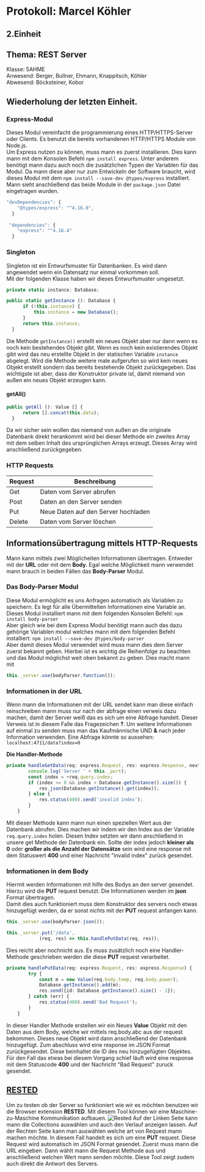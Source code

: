 
# Protokoll: Marcel Köhler
## 2.Einheit
## Thema: REST Server
Klasse: 5AHME  
Anwesend: Berger, Bullner, Ehmann, Knappitsch, Köhler  
Abwesend: Böcksteiner, Kobor


## Wiederholung der letzten Einheit.
### Express-Modul
Dieses Modul vereinfacht die programmierung eines HTTP/HTTPS-Server oder Clients.
Es benutzt die bereits vorhandenen HTTP/HTTPS Module von Node.js.  
Um Express nutzen zu können, muss mann es zuerst installieren. Dies kann mann mit dem Konsolen Befehl `npm install express`. Unter anderem benötigt mann dazu auch noch die zusätzlichen Typen der Variablen für das Modul. Da mann diese aber nur zum Entwickeln der Software braucht, wird dieses Modul mit dem `npm install --save-dev @types/express` installiert. Mann sieht anschließend das beide Module in der `package.json` Datei eingetragen wurden.

```typescript
"devDependencies": {
    "@types/express": "^4.16.0",
  }
  
 "dependencies": {
    "express": "^4.16.4"
  }
  ```
  
  ### Singleton
  Singleton ist ein Entwurfsmuster für Datenbanken. Es wird dann angewendet wenn ein Datensatz nur einmal vorkommen soll.  
  Mit der folgenden Klasse haben wir dieses Entwurfsmuster umgesetzt.
  
  ```typescript
  private static instance: Database;

public static getInstance (): Database {
        if (!this.instance) {
            this.instance = new Database();
        }
        return this.instance;
    }
  ```
  
  Die Methode `getInstance()` erstellt ein neues Objekt aber nur dann wenn es noch kein bestehendes Objekt gibt. Wenn es noch kein existierendes Objekt gibt wird das neu erstellte Objekt in der statischen Variable `instance` abgelegt. Wird die Methode weitere male aufgerufen so wird kein neues Objekt erstellt sondern das bereits bestehende Objekt zurückgegeben. Das wichtigste ist aber, dass der Konstruktor private ist, damit niemand von außen ein neues Objekt erzeugen kann.
  
  #### getAll()
  ```typescript
  public getAll (): Value [] {
        return [].concat(this.data);
    }
  ```
  
Da wir sicher sein wollen das niemand von außen an die originale Datenbank direkt herankommt wird bei dieser Methode ein zweites Array mit dem selben Inhalt des ursprünglichen Arrays erzeugt. Dieses Array wird anschließend zurückgegeben.


### HTTP Requests

**Request** | **Beschreibung**
------------|-----------------
Get| Daten vom Server abrufen
Post|Daten an den Server senden
Put| Neue Daten auf den Server hochladen
Delete|Daten vom Server löschen
  
  
## Informationsübertragung mittels HTTP-Requests
Mann kann mittels zwei Möglicheiten Informationen übertragen. Entweder mit der **URL** oder mit dem **Body**.
Egal welche Möglichkeit mann verwendet mann brauch in beiden Fällen das **Body-Parser** Modul.


### Das Body-Parser Modul
Diese Modul ermöglicht es uns Anfragen automatisch als Variablen zu speichern. Es legt für alle Übermittelten Informationen eine Variable an.  
Dieses Modul installiert mann mit dem folgenden Konsolen Befehl: `npm install body-parser`  
Aber gleich wie bei dem Express Modul benötigt mann auch das dazu gehörige Variablen modul welches mann mit dem folgenden Befehl installiert: `npm install --save-dev @types/body-parser`  
Aber damit dieses Modul verwendet wird muss mann dies dem Server zuerst bekannt geben. Hierbei ist es wichtig die Reihenfolge zu beachten und das Modul möglichst weit oben bekannt zu geben. Dies macht mann mit
```typescript
this._server.use(bodyParser.function());
```
### Informationen in der URL
Wenn mann die Informationen mit der URL sendet kann man diese einfach reinschreiben mann muss nur nach der abfrage einen verweis dazu machen, damit der Server weiß das es sich um eine Abfrage handelt. Dieser Verweis ist in diesem Falle das Fragezeichen **?**. Um weitere Informationen auf einmal zu senden muss man das Kaufmännische UND **&** nach jeder Information verwenden. Eine Abfrage könnte so aussehen: `localhost:4711/data?index=0`

**Die Handler-Methode**
```typescript
private handleGetData(req: express.Request, res: express.Response, next: express.NextFunction) {
        console.log('Server ' + this._port);
        const index = +req.query.index;
        if (index >= 0 && index < Database.getInstance().size()) {
            res.json(Database.getInstance().get(index));
        } else {
            res.status(400).send('invalid index');
        }
    }
```
Mit dieser Methode kann mann nun einen speziellen Wert aus der Datenbank abrufen. Dies machen wir indem wir den Index aus der Variable `req.query.index` holen. Diesen Index setzten wir dann anschließend in unsere get Methode der Datenbank ein.
Sollte der index jedoch **kleiner als 0** oder **großer als die Anzahl der Datensätze** sein wird eine response mit dem Statuswert **400** und einer Nachricht "invalid index" zurück gesendet.

### Informationen in dem Body
Hiermit werden Informationen mit hilfe des Bodys an den server gesendet. Hierzu wird die **PUT** request benutzt. Die Informationen werden im **json** Format übertragen.  
Damit dies auch funktioniert muss dem Konstruktor des servers noch etwas hinzugefügt werden, da er sonst nichts mit der **PUT** request anfangen kann.

```typescript
this._server.use(bodyParser.json());

this._server.put('/data',
            (req, res) => this.handlePutData(req, res));
```
Dies reicht aber nochnicht aus. Es muss zusätzlich noch eine Handler-Methode geschrieben werden die diese **PUT** request verarbeitet.

```typescript
private handlePutData(req: express.Request, res: express.Response) {
        try {
            const m = new Value(req.body.temp, req.body.power);
            Database.getInstance().add(m);
            res.send({id: Database.getInstance().size() - 1});
        } catch (err) {
            res.status(400).send('Bad Request');
        }
    }
```
In dieser Handler Methode erstellen wir ein Neues **Value** Objekt mit den Daten aus dem Body, welche wir mittels req.body.abc aus der request bekommen. Dieses neue Objekt wird dann anschließend der Datenbank hinzugefügt. Zum abschluss wird eine response im JSON Format zurückgesendet. Diese beinhaltet die ID des neu hinzugefügten Objektes. Für den Fall das etwas bei diesem Vorgang schief läuft wird eine response mit dem Statuscode **400** und der Nachricht "Bad Request" zuruck gesendet.

## [RESTED](https://addons.opera.com/en/extensions/details/rested/)
Um zu testen ob der Server so funktioniert wie wir es möchten benutzen wir die Browser extension **RESTED**. Mit diesem Tool können wir eine Maschine-zu-Maschine Kommunikation aufbauen. 
![Rested](https://github.com/HTLMechatronics/m14-la1-sx/blob/koemam13/Protokolle/Bilder/rested.svg)
Auf der Linken Seite kann mann die Collections auswählen und auch den Verlauf anzeigen lassen.
Auf der Rechten Seite kann man auswählen welche art von Request mann machen möchte. In diesem Fall handelt es sich um eine **PUT** request. Diese Request wird automatisch im JSON Format gesendet. Zuerst muss mann die URL eingeben. Dann wählt mann die Request Methode aus und anschließend welchen Wert mann senden möchte.
Diese Tool zeigt zudem auch direkt die Antwort des Servers.
